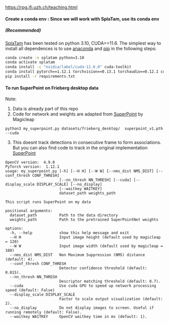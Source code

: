 https://rpg.ifi.uzh.ch/teaching.html


#### Create a conda env : Since we will work with SplaTam, use its conda env

##### (Recommended)
[SplaTam](https://github.com/spla-tam/SplaTAM) has been tested on python 3.10, CUDA>=11.6. The simplest way to install all dependences is to use [anaconda](https://www.anaconda.com/) and [pip](https://pypi.org/project/pip/) in the following steps: 

```bash
conda create -n splatam python=3.10
conda activate splatam
conda install -c "nvidia/label/cuda-11.6.0" cuda-toolkit
conda install pytorch==1.12.1 torchvision==0.13.1 torchaudio==0.12.1 cudatoolkit=11.6 -c pytorch -c conda-forge
pip install -r requirements.txt
```

#### To run SuperPoint on Frieberg desktop data
Note:
1. Data is already part of this repo
2. Code for network and weights are adapted from [SuperPoint](https://github.com/magicleap/SuperPointPretrainedNetwork) by Magicleap
```
python3 my_superpoint.py datasets/frieberg_desktop/  superpoint_v1.pth --cuda
```  
3. This doesnt track detections in consecutive frame to form associations. But you can also find code to track in the original implementation [SuperPoint](https://github.com/magicleap/SuperPointPretrainedNetwork)


```
OpenCV version:  4.9.0
PyTorch version:  1.12.1
usage: my_superpoint.py [-h] [--H H] [--W W] [--nms_dist NMS_DIST] [--conf_thresh CONF_THRESH]
                        [--nn_thresh NN_THRESH] [--cuda] [--display_scale DISPLAY_SCALE] [--no_display]
                        [--waitkey WAITKEY]
                        dataset_path weights_path

This script runs SuperPoint on my data

positional arguments:
  dataset_path          Path to the data directory
  weights_path          Path to the pretrained SuperPointNet weights

options:
  -h, --help            show this help message and exit
  --H H                 Input image height (default used by magicleap = 120)
  --W W                 Input image width (default used by magicleap = 160)
  --nms_dist NMS_DIST   Non Maximum Suppression (NMS) distance (default: 4).
  --conf_thresh CONF_THRESH
                        Detector confidence threshold (default: 0.015).
  --nn_thresh NN_THRESH
                        Descriptor matching threshold (default: 0.7).
  --cuda                Use cuda GPU to speed up network processing speed (default: False)
  --display_scale DISPLAY_SCALE
                        Factor to scale output visualization (default: 2).
  --no_display          Do not display images to screen. Useful if running remotely (default: False).
  --waitkey WAITKEY     OpenCV waitkey time in ms (default: 1).
```
